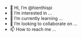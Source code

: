 - 👋 Hi, I’m @hienthispi
- 👀 I’m interested in ...
- 🌱 I’m currently learning ...
- 💞️ I’m looking to collaborate on ...
- 📫 How to reach me ...

<!---
hienthispi/hienthispi is a ✨ special ✨ repository because its `README.md` (this file) appears on your GitHub profile.
You can click the Preview link to take a look at your changes.
--->
